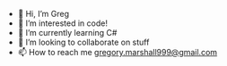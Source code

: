 - 👋 Hi, I’m Greg
- 👀 I’m interested in code!
- 🌱 I’m currently learning C#
- 💞️ I’m looking to collaborate on stuff
- 📫 How to reach me gregory.marshall999@gmail.com

<!---
GregMarshall999/GregMarshall999 is a ✨ special ✨ repository because its `README.md` (this file) appears on your GitHub profile.
You can click the Preview link to take a look at your changes.
--->
